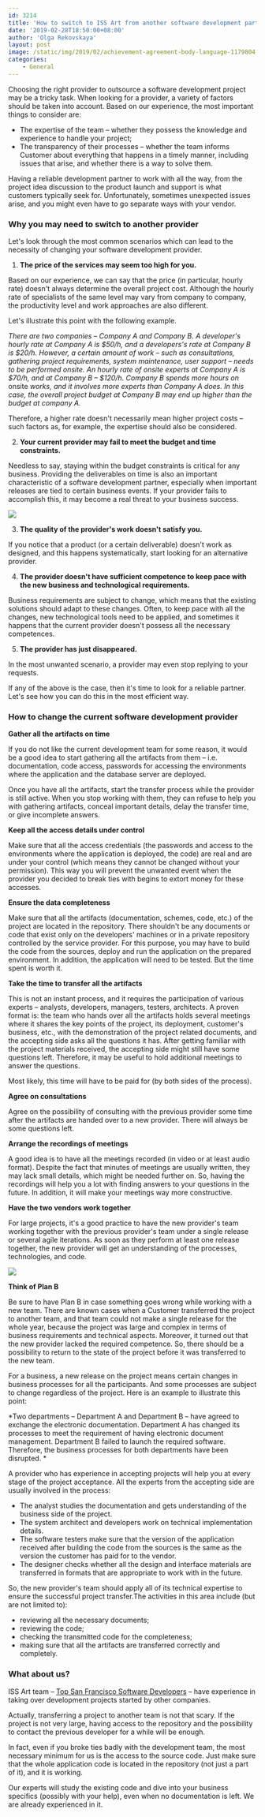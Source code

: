 ```yaml
---
id: 3214
title: 'How to switch to ISS Art from another software development partner'
date: '2019-02-28T18:50:00+08:00'
author: 'Olga Rekovskaya'
layout: post
image: /static/img/2019/02/achievement-agreement-body-language-1179804.jpg
categories:
    - General
---
```


Choosing the right provider to outsource a software development project may be a tricky task. When looking for a provider, a variety of factors should be taken into account. Based on our experience, the most important things to consider are:

- The expertise of the team – whether they possess the knowledge and experience to handle your project;
- The transparency of their processes – whether the team informs Customer about everything that happens in a timely manner, including issues that arise, and whether there is a way to solve them.

Having a reliable development partner to work with all the way, from the project idea discussion to the product launch and support is what customers typically seek for. Unfortunately, sometimes unexpected issues arise, and you might even have to go separate ways with your vendor.

### Why you may need to switch to another provider

Let's look through the most common scenarios which can lead to the necessity of changing your software development provider.

1. **The price of the services may seem too high for you.**

Based on our experience, we can say that the price (in particular, hourly rate) doesn't always determine the overall project cost. Although the hourly rate of specialists of the same level may vary from company to company, the productivity level and work approaches are also different.

Let's illustrate this point with the following example.

 *There are two companies – Company A and Company B. A developer's hourly rate at Company A is $50/h, and a developers's rate at Company B is $20/h. However, a certain amount of work – such as consultations, gathering project requirements, system maintenance, user support – needs to be performed onsite. An hourly rate of onsite experts at Company A is $70/h, and at Company B – $120/h. Company B spends more hours on* onsite *works, and it involves more experts than Company A does. In this case, the overall project budget at Company B may end up higher than the budget at company A.*

Therefore, a higher rate doesn't necessarily mean higher project costs – such factors as, for example, the expertise should also be considered.

2. **Your current provider may fail to meet the budget and time constraints.**

Needless to say, staying within the budget constraints is critical for any business. Providing the deliverables on time is also an important characteristic of a software development partner, especially when important releases are tied to certain business events. If your provider fails to accomplish this, it may become a real threat to your business success.

![](https://issart.com/blog/wp-content/uploads/2019/02/accounting-blur-budget-128867.jpg)

3. **The quality of the provider's work doesn't satisfy you.**

If you notice that a product (or a certain deliverable) doesn't work as designed, and this happens systematically, start looking for an alternative provider.

4. **The provider doesn't have sufficient competence to keep pace with the new business and technological requirements.**

Business requirements are subject to change, which means that the existing solutions should adapt to these changes. Often, to keep pace with all the changes, new technological tools need to be applied, and sometimes it happens that the current provider doesn't possess all the necessary competences.

5. **The provider has just disappeared.**

In the most unwanted scenario, a provider may even stop replying to your requests.

If any of the above is the case, then it's time to look for a reliable partner. Let's see how you can do this in the most efficient way.

### How to change the current software development provider

**Gather all the artifacts on time**

If you do not like the current development team for some reason, it would be a good idea to start gathering all the artifacts from them – i.e. documentation, code access, passwords for accessing the environments where the application and the database server are deployed. 

Once you have all the artifacts, start the transfer process while the provider is still active. When you stop working with them, they can refuse to help you with gathering artifacts, conceal important details, delay the transfer time, or give incomplete answers.

**Keep all the access details under control**

Make sure that all the access credentials (the passwords and access to the environments where the application is deployed, the code) are real and are under your control (which means they cannot be changed without your permission). This way you will prevent the unwanted event when the provider you decided to break ties with begins to extort money for these accesses.

**Ensure the data completeness**

Make sure that all the artifacts (documentation, schemes, code, etc.) of the project are located in the repository. There shouldn't be any documents or code that exist only on the developers' machines or in a private repository controlled by the service provider. For this purpose, you may have to build the code from the sources, deploy and run the application on the prepared environment. In addition, the application will need to be tested. But the time spent is worth it.

**Take the time to transfer all the artifacts**

This is not an instant process, and it requires the participation of various experts – analysts, developers, managers, testers, architects. A proven format is: the team who hands over all the artifacts holds several meetings where it shares the key points of the project, its deployment, customer's business, etc., with the demonstration of the project related documents, and the accepting side asks all the questions it has. After getting familiar with the project materials received, the accepting side might still have some questions left. Therefore, it may be useful to hold additional meetings to answer the questions.

Most likely, this time will have to be paid for (by both sides of the process).

**Agree on consultations**

Agree on the possibility of consulting with the previous provider some time after the artifacts are handed over to a new provider. There will always be some questions left.

**Arrange the recordings of meetings**

A good idea is to have all the meetings recorded (in video or at least audio format). Despite the fact that minutes of meetings are usually written, they may lack small details, which might be needed further on. So, having the recordings will help you a lot with finding answers to your questions in the future. In addition, it will make your meetings way more constructive.

**Have the two vendors work together**

For large projects, it's a good practice to have the new provider's team working together with the previous provider's team under a single release or several agile iterations. As soon as they perform at least one release together, the new provider will get an understanding of the processes, technologies, and code.

![](https://issart.com/blog/wp-content/uploads/2019/02/adult-architect-blueprint-416405.jpg)

**Think of Plan B**

Be sure to have Plan B in case something goes wrong while working with a new team. There are known cases when a Customer transferred the project to another team, and that team could not make a single release for the whole year, because the project was large and complex in terms of business requirements and technical aspects. Moreover, it turned out that the new provider lacked the required competence. So, there should be a possibility to return to the state of the project before it was transferred to the new team.

For a business, a new release on the project means certain changes in business processes for all the participants. And some processes are subject to change regardless of the project. Here is an example to illustrate this point:

*Two departments – Department A and Department B – have agreed to exchange the electronic documentation. Department A has changed its processes to meet the requirement of having electronic document management. Department B failed to launch the required software. Therefore, the business processes for both departments have been disrupted. *

A provider who has experience in accepting projects will help you at every stage of the project acceptance. All the experts from the accepting side are usually involved in the process:

- The analyst studies the documentation and gets understanding of the business side of the project.
- The system architect and developers work on technical implementation details.
- The software testers make sure that the version of the application received after building the code from the sources is the same as the version the customer has paid for to the vendor.
- The designer checks whether all the design and interface materials are transferred in formats that are appropriate to work with in the future.

So, the new provider's team should apply all of its technical expertise to ensure the successful project transfer.The activities in this area include (but are not limited to):

- reviewing all the necessary documents;
- reviewing the code; 
- checking the transmitted code for the completeness;
- making sure that all the artifacts are transferred correctly and completely.


### What about us?

ISS Art team – [Top San Francisco Software Developers](https://www.softwaredevelopmentcompany.co/software-development-companies-san-francisco/) – have experience in taking over development projects started by other companies.

Actually, transferring a project to another team is not that scary. If the project is not very large, having access to the repository and the possibility to contact the previous developer for a while will be enough.

In fact, even if you broke ties badly with the development team, the most necessary minimum for us is the access to the source code. Just make sure that the whole application code is located in the repository (not just a part of it), and it is working.

Our experts will study the existing code and dive into your business specifics (possibly with your help), even when no documentation is left. We are already experienced in it.